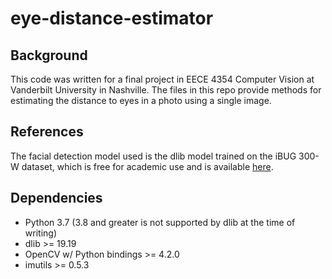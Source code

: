 # eye-distance-estimator

## Background
This code was written for a final project in EECE 4354 Computer Vision at Vanderbilt University
in Nashville. The files in this repo provide methods for estimating the distance to eyes in a photo
using a single image. 

## References
The facial detection model used is the dlib model trained on the iBUG 300-W dataset, which is free
for academic use and is available
[here](http://dlib.net/files/shape_predictor_68_face_landmarks.dat.bz2).

## Dependencies
- Python 3.7 (3.8 and greater is not supported by dlib at the time of writing)
- dlib >= 19.19
- OpenCV w/ Python bindings >= 4.2.0
- imutils >= 0.5.3